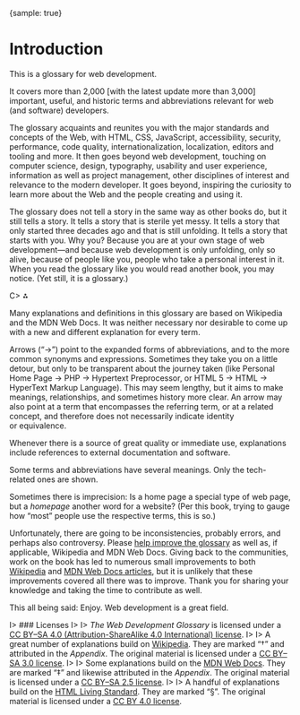{sample: true}
# Introduction

This is a glossary for web development.

It covers more than 2,000 [with the latest update more than 3,000] important, useful, and historic terms and abbreviations relevant for web (and software) developers.

The glossary acquaints and reunites you with the major standards and concepts of the Web, with HTML, CSS, JavaScript, accessibility, security, performance, code quality, internationalization, localization, editors and tooling and more. It then goes beyond web development, touching on computer science, design, typography, usability and user experience, information as well as project management, other disciplines of interest and relevance to the modern developer. It goes beyond, inspiring the curiosity to learn more about the Web and the people creating and using it.

The glossary does not tell a story in the same way as other books do, but it still tells a story. It tells a story that is sterile yet messy. It tells a story that only started three decades ago and that is still unfolding. It tells a story that starts with you. Why you? Because you are at your own stage of web development—and because web development is only unfolding, only so alive, because of people like you, people who take a personal interest in it. When you read the glossary like you would read another book, you may notice. (Yet still, it is a glossary.)

C> ⁂

Many explanations and definitions in this glossary are based on Wikipedia and the MDN Web Docs. It was neither necessary nor desirable to come up with a new and different explanation for every term.

Arrows (“→”) point to the expanded forms of abbreviations, and to the more common synonyms and expressions. Sometimes they take you on a little detour, but only to be transparent about the journey taken (like Personal Home Page → PHP → Hypertext Preprocessor, or HTML 5 → HTML → HyperText Markup Language). This may seem lengthy, but it aims to make meanings, relationships, and sometimes history more clear. An arrow may also point at a term that encompasses the referring term, or at a related concept, and therefore does not necessarily indicate identity or equivalence.

Whenever there is a source of great quality or immediate use, explanations include references to external documentation and software.

Some terms and abbreviations have several meanings. Only the tech-related ones are shown.

Sometimes there is imprecision: Is a home page a special type of web page, but a _homepage_ another word for a website? (Per this book, trying to gauge how “most” people use the respective terms, this is so.)

Unfortunately, there are going to be inconsistencies, probably errors, and perhaps also controversy. Please [help improve the glossary](https://github.com/j9t/web-development-glossary-forum/issues/new) as well as, if applicable, Wikipedia and MDN Web Docs. Giving back to the communities, work on the book has led to numerous small improvements to both [Wikipedia](https://en.wikipedia.org/wiki/Special:Contributions/Jens_Meiert) and [MDN Web Docs articles](https://wiki.developer.mozilla.org/en-US/dashboards/revisions?user=j9t), but it is unlikely that these improvements covered all there was to improve. Thank you for sharing your knowledge and taking the time to contribute as well.

This all being said: Enjoy. Web development is a great field.

I> ### Licenses
I>
I> _The Web Development Glossary_ is licensed under a [CC BY–SA 4.0 (Attribution-ShareAlike 4.0 International) license](https://creativecommons.org/licenses/by-sa/4.0/).
I>
I> A great number of explanations build on [Wikipedia](https://en.wikipedia.org/wiki/Main_Page). They are marked “†” and attributed in the _Appendix_. The original material is licensed under a [CC BY–SA 3.0 license](https://creativecommons.org/licenses/by-sa/3.0/).
I>
I> Some explanations build on the [MDN Web Docs](https://developer.mozilla.org/). They are marked “‡” and likewise attributed in the _Appendix_. The original material is licensed under a [CC BY–SA 2.5 license](https://creativecommons.org/licenses/by-sa/2.5/).
I>
I> A handful of explanations build on the [HTML Living Standard](https://html.spec.whatwg.org/). They are marked “§”. The original material is licensed under a [CC BY 4.0 license](https://creativecommons.org/licenses/by/4.0/).